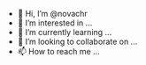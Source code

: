 - 👋 Hi, I’m @novachr
- 👀 I’m interested in ...
- 🌱 I’m currently learning ...
- 💞️ I’m looking to collaborate on ...
- 📫 How to reach me ...

<!---
novachr/novachr is a ✨ special ✨ repository because its `README.md` (this file) appears on your GitHub profile.
You can click the Preview link to take a look at your changes.
--->
